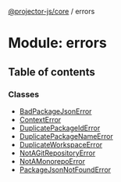 [@projector-js/core][1] / errors

# Module: errors

## Table of contents

### Classes

- [BadPackageJsonError][2]
- [ContextError][3]
- [DuplicatePackageIdError][4]
- [DuplicatePackageNameError][5]
- [DuplicateWorkspaceError][6]
- [NotAGitRepositoryError][7]
- [NotAMonorepoError][8]
- [PackageJsonNotFoundError][9]

[1]: ../README.md
[2]: ../classes/errors.BadPackageJsonError.md
[3]: ../classes/errors.ContextError.md
[4]: ../classes/errors.DuplicatePackageIdError.md
[5]: ../classes/errors.DuplicatePackageNameError.md
[6]: ../classes/errors.DuplicateWorkspaceError.md
[7]: ../classes/errors.NotAGitRepositoryError.md
[8]: ../classes/errors.NotAMonorepoError.md
[9]: ../classes/errors.PackageJsonNotFoundError.md
